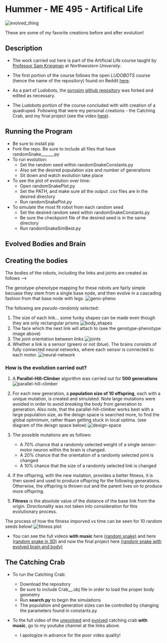 # Hummer - ME 495 - Artifical Life

![evolved_thing](evolved_bods_and_brains.gif)

These are some of my favorite creations before and after evolution!
## Description

- The work carried out here is part of the Artificial Life course taught by [Professor Sam Kriegman](https://www.mccormick.northwestern.edu/research-faculty/directory/profiles/kriegman-sam.html) at *Northwestern University*. 

- The first portion of the course follows the open *LUDOBOTS* course (hence the name of the repository) found on Reddit [here](https://www.reddit.com/r/ludobots/).

- As a part of Ludobots, the [pyrosim github repository](https://github.com/jbongard/pyrosim) was forked and edited as necessary.

- The Ludobots portion of the course concluded with with creation of a quadruped. Following that were my personal creations - the Catching Crab, and my final project (see the video [here](https://youtu.be/KRLQDQqUwek)).

## Running the Program

- Be sure to install pip
- Fork the repo. Be sure to include all files that have randomSnake______.py
- To run evolution:
    - Set the random seed within randomSnakeConstants.py
    - Also set the desired population size and number of generations
    - Sit down and watch evolution take place
- To see the plot of evolution over time:
    - Open randomSnakePlot.py
    - Set the PATH, and make sure all the output .csv files are in the desired directory
    - Run randomSnakePlot.py
- To simulate the most fit robot from each random seed
    - Set the desired random seed within randomSnakeConstants.py
    - Be sure the checkpoint file of the desired seed is in the same directory
    - Run randomSnakeSimBest.py


## Evolved Bodies and Brain

## Creating the bodies
The bodies of the robots, including the links and joints are created as follows -->

The genotype-phenotype mapping for these robots are fairly simple becuase they stem from a single base node, and then evolve in a cascading fashion from that base node with legs.
![geno-pheno](genotype-phenotype.PNG)

The following are *pseudo-randomly* selected:
1. The size of each link... some funky shapes can be made even though they are only rectangular prisms
![body_shapes](link_sizes.PNG)
2. The face which the next link will attach to (see the genotype-phenotype image above)
3. The joint orientation between links
![joints](joints.PNG)
4. Whether a link is a sensor (green) or not (blue). The brains consists of fully connected neural networks, where each sensor is connected to each motor.
![neural-network](neural_network.PNG)


### How is the evolution carried out?

1. A **Parallel-Hill-Climber** algorithm was carried out for **500 generations**
![parallel-hill-climber](parallel_hill_climber.PNG)

2. For each new generation, a **population size of 10 offspring**, each with a unique mutation, is created and simulated. Note large mutations were avoided in order to avoid *breaking* the body from generation to generation. Also note, that the parallel-hill-climber works best with a large population size, as the deisgn space is searched more, to find the global optmimum, rather thaan getting stuck in local optima. (see diagram of the deisgn space below)
![design-space](design_space.PNG)

3. The possible mutations are as follows: 
    - A 70% chance that a randomly selected weight of a single sensor-motor neuron within the brain is changed.
    - A 20% chance that the orientation of a randomly selected joint is changed
    - A 10% chance that the size of a randomly selected link is changed
4. If the offspring, with the new mutation, provides a better fitness, it is then saved and used to produce offspring for the following generations. Otherwise, the offspring is thrown out and the parent lives on to produce more offspring.
5. **Fitness** is the absolute value of the distance of the base link from the origin. Directionality was not taken into consideration for this evolutionary process.

The process of how the fitness imporved vs time can be seen for 10 random seeds below!
![fitness plot](fitness_vs_time.PNG)


- You can see the full videos **with music** here [(random snake)](https://youtu.be/kGDtNsKyQPk) and here [(random snake in 3D)](https://youtu.be/jUNL5z_xI_Q) and now the final project here [(random snake with evolved brain and body)]()


## The Catching Crab

- To run the Catching Crab:
    - Download the repository
    - Be sure to include Crab__.obj file in order to load the proper body geometry
    - Run **search.py** to begin the simulations
    - The population and generation sizes can be controlled by changing the parameters found in constants.py

- To the full video of the [unevolved](https://youtube.com/shorts/8TvGTw90hCs?feature=share) and [evolved](https://youtube.com/shorts/6lEWiCWt05M?feature=share) catching crab **with music**, go to my youtube channel at the links above.
    - I apologize in advance for the poor video quality!



